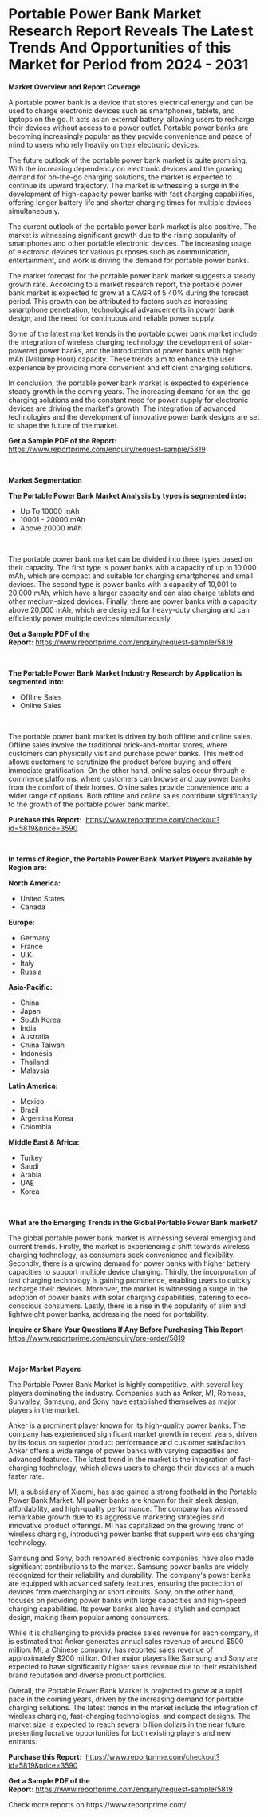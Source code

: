 <p><h1>Portable Power Bank Market Research Report Reveals The Latest Trends And Opportunities of this Market for Period from 2024 - 2031</h1></p><p><strong>Market Overview and Report Coverage</strong></p>
<p><p>A portable power bank is a device that stores electrical energy and can be used to charge electronic devices such as smartphones, tablets, and laptops on the go. It acts as an external battery, allowing users to recharge their devices without access to a power outlet. Portable power banks are becoming increasingly popular as they provide convenience and peace of mind to users who rely heavily on their electronic devices.</p><p>The future outlook of the portable power bank market is quite promising. With the increasing dependency on electronic devices and the growing demand for on-the-go charging solutions, the market is expected to continue its upward trajectory. The market is witnessing a surge in the development of high-capacity power banks with fast charging capabilities, offering longer battery life and shorter charging times for multiple devices simultaneously.</p><p>The current outlook of the portable power bank market is also positive. The market is witnessing significant growth due to the rising popularity of smartphones and other portable electronic devices. The increasing usage of electronic devices for various purposes such as communication, entertainment, and work is driving the demand for portable power banks.</p><p>The market forecast for the portable power bank market suggests a steady growth rate. According to a market research report, the portable power bank market is expected to grow at a CAGR of 5.40% during the forecast period. This growth can be attributed to factors such as increasing smartphone penetration, technological advancements in power bank design, and the need for continuous and reliable power supply.</p><p>Some of the latest market trends in the portable power bank market include the integration of wireless charging technology, the development of solar-powered power banks, and the introduction of power banks with higher mAh (Milliamp Hour) capacity. These trends aim to enhance the user experience by providing more convenient and efficient charging solutions.</p><p>In conclusion, the portable power bank market is expected to experience steady growth in the coming years. The increasing demand for on-the-go charging solutions and the constant need for power supply for electronic devices are driving the market's growth. The integration of advanced technologies and the development of innovative power bank designs are set to shape the future of the market.</p></p>
<p><strong>Get a Sample PDF of the Report:</strong> <a href="https://www.reportprime.com/enquiry/request-sample/5819">https://www.reportprime.com/enquiry/request-sample/5819</a></p>
<p>&nbsp;</p>
<p><strong>Market Segmentation</strong></p>
<p><strong>The Portable Power Bank Market Analysis by types is segmented into:</strong></p>
<p><ul><li>Up To 10000 mAh</li><li>10001 - 20000 mAh</li><li>Above 20000 mAh</li></ul></p>
<p>&nbsp;</p>
<p><p>The portable power bank market can be divided into three types based on their capacity. The first type is power banks with a capacity of up to 10,000 mAh, which are compact and suitable for charging smartphones and small devices. The second type is power banks with a capacity of 10,001 to 20,000 mAh, which have a larger capacity and can also charge tablets and other medium-sized devices. Finally, there are power banks with a capacity above 20,000 mAh, which are designed for heavy-duty charging and can efficiently power multiple devices simultaneously.</p></p>
<p><strong>Get a Sample PDF of the Report:</strong>&nbsp;<a href="https://www.reportprime.com/enquiry/request-sample/5819">https://www.reportprime.com/enquiry/request-sample/5819</a></p>
<p>&nbsp;</p>
<p><strong>The Portable Power Bank Market Industry Research by Application is segmented into:</strong></p>
<p><ul><li>Offline Sales</li><li>Online Sales</li></ul></p>
<p>&nbsp;</p>
<p><p>The portable power bank market is driven by both offline and online sales. Offline sales involve the traditional brick-and-mortar stores, where customers can physically visit and purchase power banks. This method allows customers to scrutinize the product before buying and offers immediate gratification. On the other hand, online sales occur through e-commerce platforms, where customers can browse and buy power banks from the comfort of their homes. Online sales provide convenience and a wider range of options. Both offline and online sales contribute significantly to the growth of the portable power bank market.</p></p>
<p><strong>Purchase this Report:</strong>&nbsp; <a href="https://www.reportprime.com/checkout?id=5819&price=3590">https://www.reportprime.com/checkout?id=5819&price=3590</a></p>
<p>&nbsp;</p>
<p><strong>In terms of Region, the Portable Power Bank Market Players available by Region are:</strong></p>
<p>
    <p> <strong> North America: </strong>
        <ul>
            <li>United States</li>
            <li>Canada</li>
        </ul>
        </p> 
    <p> <strong> Europe: </strong>
        <ul>
            <li>Germany</li>
            <li>France</li>
            <li>U.K.</li>
            <li>Italy</li>
            <li>Russia</li>
        </ul>
        </p> 
    <p> <strong> Asia-Pacific: </strong>
        <ul>
            <li>China</li>
            <li>Japan</li>
            <li>South Korea</li>
            <li>India</li>
            <li>Australia</li>
            <li>China Taiwan</li>
            <li>Indonesia</li>
            <li>Thailand</li>
            <li>Malaysia</li>
        </ul>
        </p> 
    <p> <strong> Latin America: </strong>
        <ul>
            <li>Mexico</li>
            <li>Brazil</li>
            <li>Argentina Korea</li>
            <li>Colombia</li>
        </ul>
        </p> 
    <p> <strong> Middle East & Africa: </strong>
        <ul>
            <li>Turkey</li>
            <li>Saudi</li>
            <li>Arabia</li>
            <li>UAE</li>
            <li>Korea</li>
        </ul>
    </p>
    </p>
<p>&nbsp;</p>
<p><strong>What are the Emerging Trends in the Global Portable Power Bank market?</strong></p>
<p><p>The global portable power bank market is witnessing several emerging and current trends. Firstly, the market is experiencing a shift towards wireless charging technology, as consumers seek convenience and flexibility. Secondly, there is a growing demand for power banks with higher battery capacities to support multiple device charging. Thirdly, the incorporation of fast charging technology is gaining prominence, enabling users to quickly recharge their devices. Moreover, the market is witnessing a surge in the adoption of power banks with solar charging capabilities, catering to eco-conscious consumers. Lastly, there is a rise in the popularity of slim and lightweight power banks, addressing the need for portability.</p></p>
<p><strong>Inquire or Share Your Questions If Any Before Purchasing This Report</strong>- <a href="https://www.reportprime.com/enquiry/pre-order/5819">https://www.reportprime.com/enquiry/pre-order/5819</a></p>
<p>&nbsp;</p>
<p><strong>Major Market Players</strong></p>
<p><p>The Portable Power Bank Market is highly competitive, with several key players dominating the industry. Companies such as Anker, MI, Romoss, Sunvalley, Samsung, and Sony have established themselves as major players in the market.</p><p>Anker is a prominent player known for its high-quality power banks. The company has experienced significant market growth in recent years, driven by its focus on superior product performance and customer satisfaction. Anker offers a wide range of power banks with varying capacities and advanced features. The latest trend in the market is the integration of fast-charging technology, which allows users to charge their devices at a much faster rate.</p><p>MI, a subsidiary of Xiaomi, has also gained a strong foothold in the Portable Power Bank Market. MI power banks are known for their sleek design, affordability, and high-quality performance. The company has witnessed remarkable growth due to its aggressive marketing strategies and innovative product offerings. MI has capitalized on the growing trend of wireless charging, introducing power banks that support wireless charging technology.</p><p>Samsung and Sony, both renowned electronic companies, have also made significant contributions to the market. Samsung power banks are widely recognized for their reliability and durability. The company's power banks are equipped with advanced safety features, ensuring the protection of devices from overcharging or short circuits. Sony, on the other hand, focuses on providing power banks with large capacities and high-speed charging capabilities. Its power banks also have a stylish and compact design, making them popular among consumers.</p><p>While it is challenging to provide precise sales revenue for each company, it is estimated that Anker generates annual sales revenue of around $500 million. MI, a Chinese company, has reported sales revenue of approximately $200 million. Other major players like Samsung and Sony are expected to have significantly higher sales revenue due to their established brand reputation and diverse product portfolios.</p><p>Overall, the Portable Power Bank Market is projected to grow at a rapid pace in the coming years, driven by the increasing demand for portable charging solutions. The latest trends in the market include the integration of wireless charging, fast-charging technologies, and compact designs. The market size is expected to reach several billion dollars in the near future, presenting lucrative opportunities for both existing players and new entrants.</p></p>
<p><strong>Purchase this Report:</strong>&nbsp;&nbsp;<a href="https://www.reportprime.com/checkout?id=5819&price=3590">https://www.reportprime.com/checkout?id=5819&price=3590</a></p>
<p></p>
<p><strong>Get a Sample PDF of the Report:</strong>&nbsp;<a href="https://www.reportprime.com/enquiry/request-sample/5819">https://www.reportprime.com/enquiry/request-sample/5819</a></p>
<p>Check more reports on https://www.reportprime.com/</p>